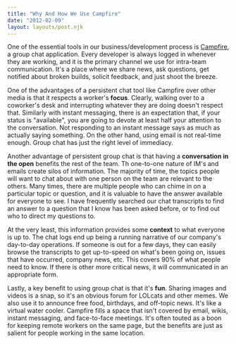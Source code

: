 ```yaml
---
title: "Why And How We Use Campfire"
date: "2012-02-09"
layout: layouts/post.njk
---
```


One of the essential tools in our business/development process is
[Campfire](http://campfirenow.com), a group chat application. Every developer is
always logged in whenever they are working, and it is the primary channel we use
for intra-team communication. It's a place where we share news, ask questions,
get notified about broken builds, solicit feedback, and just shoot the breeze.

One of the advantages of a persistent chat tool like Campfire over other media
is that it respects a worker's **focus**. Clearly, walking over to a coworker's
desk and interrupting whatever they are doing doesn't respect that. Similarly
with instant messaging, there is an expectation that, if your status is
"available", you are going to devote at least half your attention to the
conversation. Not responding to an instant message says as much as actually
saying something. On the other hand, using email is not real-time enough. Group
chat has just the right level of immediacy.

Another advantage of persistent group chat is that having a **conversation in
the open** benefits the rest of the team. Th one-to-one nature of IM's and
emails create silos of information. The majority of time, the topics people will
want to chat about with one person on the team are relevant to the others. Many
times, there are multiple people who can chime in on a particular topic or
question, and it is valuable to have the answer available for everyone to see. I
have frequently searched our chat transcripts to find an answer to a question
that I know has been asked before, or to find out who to direct my questions to.

At the very least, this information provides some **context** to what everyone
is up to. The chat logs end up being a running narrative of our company's
day-to-day operations. If someone is out for a few days, they can easily browse
the transcripts to get up-to-speed on what's been going on, issues that have
occurred, company news, etc. This covers 90% of what people need to know. If
there is other more critical news, it will communicated in an appropriate form.

Lastly, a key benefit to using group chat is that it's **fun**. Sharing images
and videos is a snap, so it's an obvious forum for LOLcats and other memes. We
also use it to announce free food, birthdays, and off-topic news. It's like a
virtual water cooler. Campfire fills a space that isn't covered by email, wikis,
instant messaging, and face-to-face meetings. It's often touted as a boon for
keeping remote workers on the same page, but the benefits are just as salient
for people working in the same location.
